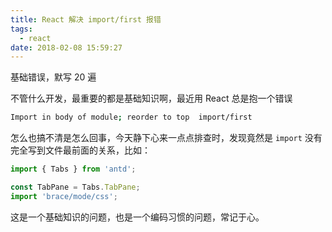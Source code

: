 ```yaml
---
title: React 解决 import/first 报错
tags:
  - react
date: 2018-02-08 15:59:27
---
```



基础错误，默写 20 遍
<!-- more -->
不管什么开发，最重要的都是基础知识啊，最近用 React 总是抱一个错误
```bash
Import in body of module; reorder to top  import/first
```
怎么也搞不清是怎么回事，今天静下心来一点点排查时，发现竟然是 `import` 没有完全写到文件最前面的关系，比如：
```javascript
import { Tabs } from 'antd';

const TabPane = Tabs.TabPane;
import 'brace/mode/css';
```
这是一个基础知识的问题，也是一个编码习惯的问题，常记于心。
